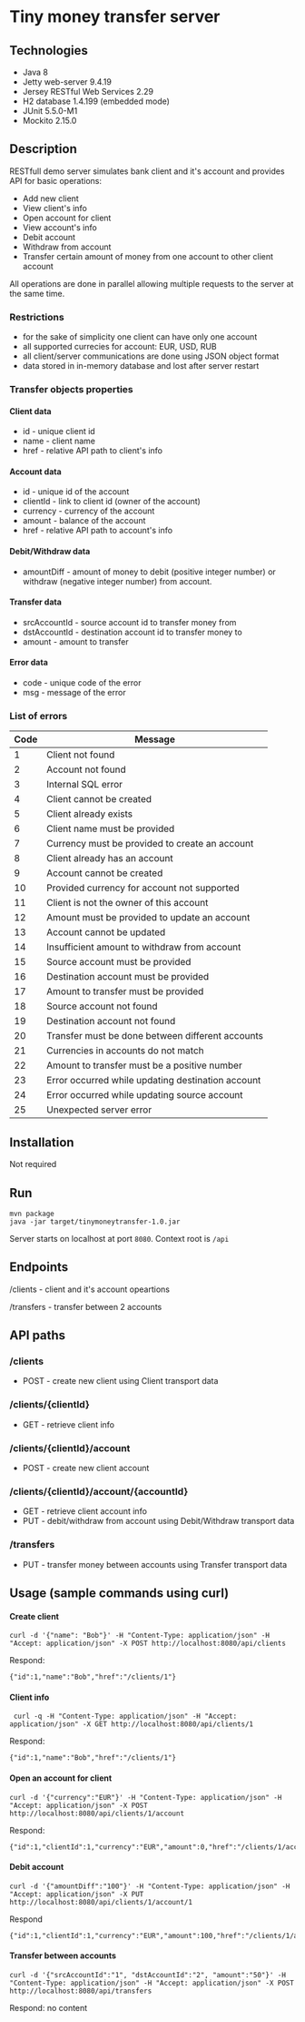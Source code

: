 # Tiny money transfer server

## Technologies
* Java 8
* Jetty web-server 9.4.19
* Jersey RESTful Web Services 2.29
* H2 database 1.4.199 (embedded mode)
* JUnit 5.5.0-M1
* Mockito 2.15.0

## Description
RESTfull demo server simulates bank client and it's account and provides API for basic operations:
* Add new client
* View client's info
* Open account for client
* View account's info
* Debit account
* Withdraw from account
* Transfer certain amount of money from one account to other client account

All operations are done in parallel allowing multiple requests to the server at the same time.

### Restrictions

* for the sake of simplicity one client can have only one account
* all supported currecies for account: EUR, USD, RUB
* all client/server communications are done using JSON object format
* data stored in in-memory database and lost after server restart

### Transfer objects properties
#### Client data
* id - unique client id
* name - client name
* href - relative API path to client's info

#### Account data
* id - unique id of the account
* clientId - link to client id (owner of the account)
* currency - currency of the account
* amount - balance of the account
* href - relative API path to account's info

#### Debit/Withdraw data
* amountDiff - amount of money to debit (positive integer number) or withdraw (negative integer number) from account.

#### Transfer data
* srcAccountId - source account id to transfer money from
* dstAccountId - destination account id to transfer money to
* amount - amount to transfer

#### Error data
* code - unique code of the error
* msg - message of the error

### List of errors

|Code|Message|
|---|---|
|1  | Client not found |
|2 | Account not found |
|3|Internal SQL error|
|4|Client cannot be created|
|5|Client already exists|
|6|Client name must be provided|
|7|Currency must be provided to create an account|
|8|Client already has an account|
|9|Account cannot be created|
|10|Provided currency for account not supported|
|11|Client is not the owner of this account|
|12|Amount must be provided to update an account|
|13|Account cannot be updated|
|14|Insufficient amount to withdraw from account|
|15|Source account must be provided|
|16|Destination account must be provided|
|17|Amount to transfer must be provided|
|18|Source account not found|
|19|Destination account not found|
|20|Transfer must be done between different accounts|
|21|Currencies in accounts do not match|
|22|Amount to transfer must be a positive number|
|23|Error occurred while updating destination account|
|24|Error occurred while updating source account|
|25|Unexpected server error|

## Installation
Not required

## Run
```
mvn package
java -jar target/tinymoneytransfer-1.0.jar
```

Server starts on localhost at port ``8080``. Context root is ``/api``

## Endpoints
/clients - client and it's account opeartions

/transfers - transfer between 2 accounts

## API paths
### /clients
* POST - create new client using Client transport data
### /clients/{clientId}
* GET - retrieve client info
### /clients/{clientId}/account
* POST - create new client account
### /clients/{clientId}/account/{accountId}
* GET - retrieve client account info
* PUT - debit/withdraw from account using Debit/Withdraw transport data
### /transfers
* PUT - transfer money between accounts using Transfer transport data

## Usage (sample commands using curl)

#### Create client
```
curl -d '{"name": "Bob"}' -H "Content-Type: application/json" -H "Accept: application/json" -X POST http://localhost:8080/api/clients
```
Respond:
````
{"id":1,"name":"Bob","href":"/clients/1"}
````
#### Client info
````
 curl -q -H "Content-Type: application/json" -H "Accept: application/json" -X GET http://localhost:8080/api/clients/1
````
Respond:
````
{"id":1,"name":"Bob","href":"/clients/1"}
````
#### Open an account for client
````
curl -d '{"currency":"EUR"}' -H "Content-Type: application/json" -H "Accept: application/json" -X POST http://localhost:8080/api/clients/1/account
````
Respond:
````
{"id":1,"clientId":1,"currency":"EUR","amount":0,"href":"/clients/1/account/1"}
````
#### Debit account
````
curl -d '{"amountDiff":"100"}' -H "Content-Type: application/json" -H "Accept: application/json" -X PUT http://localhost:8080/api/clients/1/account/1
````
Respond
````
{"id":1,"clientId":1,"currency":"EUR","amount":100,"href":"/clients/1/account/1"}
````
#### Transfer between accounts
````
curl -d '{"srcAccountId":"1", "dstAccountId":"2", "amount":"50"}' -H "Content-Type: application/json" -H "Accept: application/json" -X POST http://localhost:8080/api/transfers
````
Respond:
no content
